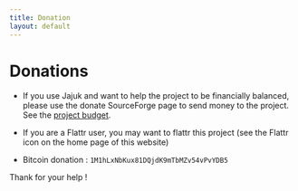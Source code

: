 ```yaml
---
title: Donation
layout: default
---
```


# Donations

* If you use Jajuk and want to help the project to be financially balanced, please use the donate SourceForge page to send money to the project. See the [project budget](/budget.html).

* If you are a Flattr user, you may want to flattr this project (see the Flattr icon on the home page of this website)

* Bitcoin donation : ``1M1hLxNbKux81DQjdK9mTbMZv54vPvYDB5`` 

Thank for your help !